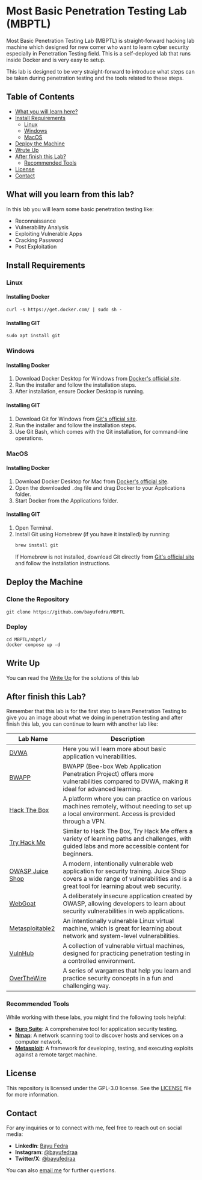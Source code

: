 # Most Basic Penetration Testing Lab (MBPTL)
Most Basic Penetration Testing Lab (MBPTL) is straight-forward hacking lab machine which designed for new comer who want to learn cyber security especially in Penetration Testing field. This is a self-deployed lab that runs inside Docker and is very easy to setup.

This lab is designed to be very straight-forward to introduce what steps can be taken during penetration testing and the tools related to these steps.

## Table of Contents
- [What you will learn here?](#what-you-will-learn-here)
- [Install Requirements](#install-requirements)
  - [Linux](#linux)
  - [Windows](#windows)
  - [MacOS](#macos)
- [Deploy the Machine](#deploy-the-machine)
- [Wrute Up](#write-up)
- [After finish this Lab?](#after-finish-this-lab)
  - [Recommended Tools](#recommended-tools)
- [License](#license)
- [Contact](#contact)

## What will you learn from this lab?
In this lab you will learn some basic penetration testing like:
- Reconnaissance
- Vulnerability Analysis
- Exploiting Vulnerable Apps
- Cracking Password
- Post Exploitation

## Install Requirements
### Linux
#### Installing Docker
```
curl -s https://get.docker.com/ | sudo sh -
```

#### Installing GIT
```
sudo apt install git
```

### Windows
#### Installing Docker
1. Download Docker Desktop for Windows from [Docker's official site](https://www.docker.com/products/docker-desktop/).
2. Run the installer and follow the installation steps.
3. After installation, ensure Docker Desktop is running.

#### Installing GIT
1. Download Git for Windows from [Git's official site](https://git-scm.com/download/win).
2. Run the installer and follow the installation steps.
3. Use Git Bash, which comes with the Git installation, for command-line operations.

### MacOS
#### Installing Docker
1. Download Docker Desktop for Mac from [Docker's official site](https://www.docker.com/products/docker-desktop/).
2. Open the downloaded `.dmg` file and drag Docker to your Applications folder.
3. Start Docker from the Applications folder.

#### Installing GIT
1. Open Terminal.
2. Install Git using Homebrew (if you have it installed) by running:
    ```bash
    brew install git
    ```
   If Homebrew is not installed, download Git directly from [Git's official site](https://git-scm.com/download/mac) and follow the installation instructions.


## Deploy the Machine
### Clone the Repository
```
git clone https://github.com/bayufedra/MBPTL
```

### Deploy
```
cd MBPTL/mbptl/
docker compose up -d
```

## Write Up
You can read the [Write Up](WRITEUP.md) for the solutions of this lab

## After finish this Lab?
Remember that this lab is for the first step to learn Penetration Testing to give you an image about what we doing in penetration testing and after finish this lab, you can continue to learn with another lab like:

| Lab Name | Description |
|----------|-------------|
| [DVWA](https://github.com/digininja/DVWA) | Here you will learn more about basic application vulnerabilities. |
| [BWAPP](http://www.itsecgames.com/) | BWAPP (Bee-box Web Application Penetration Project) offers more vulnerabilities compared to DVWA, making it ideal for advanced learning. |
| [Hack The Box](https://www.hackthebox.com/) | A platform where you can practice on various machines remotely, without needing to set up a local environment. Access is provided through a VPN. |
| [Try Hack Me](https://tryhackme.com/) | Similar to Hack The Box, Try Hack Me offers a variety of learning paths and challenges, with guided labs and more accessible content for beginners. |
| [OWASP Juice Shop](https://owasp.org/www-project-juice-shop/) | A modern, intentionally vulnerable web application for security training. Juice Shop covers a wide range of vulnerabilities and is a great tool for learning about web security. |
| [WebGoat](https://owasp.org/www-project-webgoat/) | A deliberately insecure application created by OWASP, allowing developers to learn about security vulnerabilities in web applications. |
| [Metasploitable2](https://sourceforge.net/projects/metasploitable/) | An intentionally vulnerable Linux virtual machine, which is great for learning about network and system-level vulnerabilities. |
| [VulnHub](https://www.vulnhub.com/) | A collection of vulnerable virtual machines, designed for practicing penetration testing in a controlled environment. |
| [OverTheWire](https://overthewire.org/wargames/) | A series of wargames that help you learn and practice security concepts in a fun and challenging way. |

### Recommended Tools

While working with these labs, you might find the following tools helpful:

- **[Burp Suite](https://portswigger.net/burp)**: A comprehensive tool for application security testing.
- **[Nmap](https://nmap.org/)**: A network scanning tool to discover hosts and services on a computer network.
- **[Metasploit](https://www.metasploit.com/)**: A framework for developing, testing, and executing exploits against a remote target machine.

## License

This repository is licensed under the GPL-3.0 license. See the [LICENSE](LICENSE) file for more information.

## Contact

For any inquiries or to connect with me, feel free to reach out on social media:

- **LinkedIn**: [Bayu Fedra](https://www.linkedin.com/in/bayufedra)
- **Instagram**: [@bayufedraa](https://www.instagram.com/bayufedraa)
- **Twitter/X**: [@bayufedraa](https://x.com/bayufedraa)

You can also [email me](mailto:bayufedra@gmail.com) for further questions.

